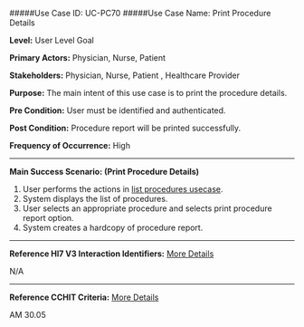 #####Use Case ID: UC-PC70
#####Use Case Name: Print Procedure Details

**Level:**                     User Level Goal

**Primary Actors:**            Physician, Nurse, Patient

**Stakeholders:**              Physician, Nurse, Patient , Healthcare Provider

**Purpose:**                   The main intent of this use case is to print the procedure details.

**Pre Condition:**             User must be identified and authenticated.

**Post Condition:**            Procedure report will be printed successfully.

**Frequency of Occurrence:**   High
__________________________________________________________
**Main Success Scenario: (Print Procedure Details)**

1.	User performs the actions in [list procedures usecase](https://github.com/aliraza995/specs/blob/master/patient-charting/procedure/read/PC68-list-procedures.md).
2.	System displays the list of procedures.
3.	User selects an appropriate procedure and selects print procedure report option.
4.	System creates a hardcopy of procedure report.

________________________________________________________________________
**Reference Hl7 V3 Interaction Identifiers:**
[More Details](http://www.hl7.org/implement/standards/product_brief.cfm?product_id=306)

N/A
_______________________________________________________________
**Reference CCHIT Criteria:**
[More Details](https://www.cchit.org/cchit-certified)

AM 30.05



